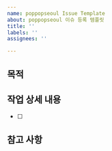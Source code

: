```yaml
---
name: poppopseoul Issue Template
about: poppopseoul 이슈 등록 템플릿
title: ''
labels: ''
assignees: ''

---
```


## 목적
>
## 작업 상세 내용
- [ ]
## 참고 사항

